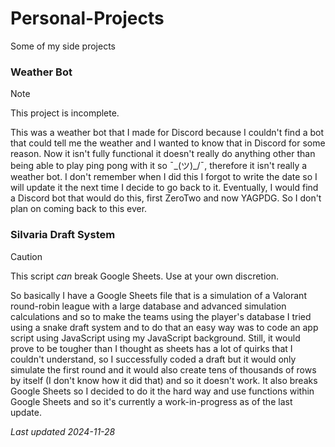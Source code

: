 # Personal-Projects
Some of my side projects
### Weather Bot
> [!NOTE]
> This project is incomplete.

This was a weather bot that I made for Discord because I couldn't find a bot that could tell me the weather and I wanted to know that in Discord for some reason. Now it isn't fully functional it doesn't really do anything other than being able to play ping pong with it so ¯\_(ツ)_/¯, therefore it isn't really a weather bot. I don't remember when I did this I forgot to write the date so I will update it the next time I decide to go back to it. Eventually, I would find a Discord bot that would do this, first ZeroTwo and now YAGPDG. So I don't plan on coming back to this ever.
### Silvaria Draft System
> [!CAUTION]
> This script *can* break Google Sheets. Use at your own discretion.

So basically I have a Google Sheets file that is a simulation of a Valorant round-robin league with a large database and advanced simulation calculations and so to make the teams using the player's database I tried using a snake draft system and to do that an easy way was to code an app script using JavaScript using my JavaScript background. Still, it would prove to be tougher than I thought as sheets has a lot of quirks that I couldn't understand, so I successfully coded a draft but it would only simulate the first round and it would also create tens of thousands of rows by itself (I don't know how it did that) and so it doesn't work. It also breaks Google Sheets so I decided to do it the hard way and use functions within Google Sheets and so it's currently a work-in-progress as of the last update.

*Last updated 2024-11-28*
